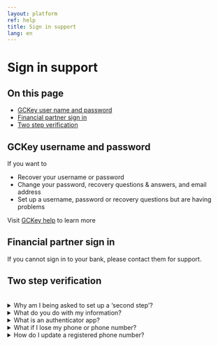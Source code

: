```yaml
---
layout: platform
ref: help
title: Sign in support
lang: en
---
```


# Sign in support

## On this page

<nav title="On this page" aria-label="On this page">
    <ul>
        <li><a href="#gckey-username-and-password">GCKey user name and password</a></li>
        <li><a href="#financial-partner-sign-in">Financial partner sign in</a></li>
        <li><a href="#two-step-verification">Two step verification</a></li>
    </ul>
</nav>

## GCKey username and password

If you want to

- Recover your username or password
- Change your password, recovery questions & answers, and email address
- Set up a username, password or recovery questions but are having problems

Visit [GCKey help](https://www.canada.ca/en/government/sign-in-online-account/gckey.html) to learn more

## Financial partner sign in

If you cannot sign in to your bank, please contact them for support. 

## Two step verification
<br/>
<details>

<summary>Why am I being asked to set up a ‘second step’?</summary>

<p>Two step verification is an extra layer of security that requires a code in addition to your password to access your account. This code can be sent to your phone or generated by the authenticator app.</p> 

<p>Think of it like a locked door that can only be opened with both a key and a secret code. Someone pretending to be you on the internet should never be able to get both the key and the code.</p>

</details>

<details>
<summary>What do you do with my information?</summary>

<p>Your phone number will be used to:</p>
<ul>
    <li>Send you codes to help verify it’s you signing in each time</li>
    <li>Notify you of any changes made to your sign in settings.</li>
</ul>

<p>Your phone number will be stored securely.</p>

<p>For more information, see the full <a href="../privacy/index.html" target="_blank" rel="noopener noreferrer">privacy notice statement</a>.</p>

</details>

<details>
<summary>What is an authenticator app?</summary>

<p>An authenticator app is a tool that helps keep your online account safe. Every time you sign in, the app will give you a new code you will need to enter to prove it's you signing in. This is more secure than using your mobile phone number to receive a one-time code.</p>

<p>You can download or use a third-party app of your choice. You only need to download it to one device.</p>

</details>

<details>
<summary>What if I lose my phone or phone number?</summary>

<p>If you set up a phone number as your two-step verification and have added a second, backup phone number, you can:</p>

<ul>
    <li>Select the ‘Try another method’ link on the screen you would have received your code</li>
    <li> Select your backup phone number to send another code</li>
    <li> Enter the code sent to your other phone</li>
    <li> Sign in</li>
</ul>
<p>If you set up a phone number as your two step verification and did not add a second, backup phone number and you have lost access to your phone number, unfortunately there is no way to recover your account. You will have to create a new account.</p>

</details>

<details>
<summary>How do I update a registered phone number?</summary>

<p>If you need to make a change to a phone number you have registered you will have to <strong>add</strong> the new phone number and <strong>delete</strong> the one that is no longer needed:</p>

<ul>
<li>Sign in as you normally would with your username, password and two step verification step</li>
<li>When you arrive on the <strong>You have successfully signed in</strong> screen, select the button <strong>Sign in settings</strong></li> 
<li>When you arrive on the <strong>Sign in settings</strong> screen, select the <strong>Add</strong> a mobile phone number option and follow the steps to add your new or updated phone number</li>
</ul>

<p>To delete the old phone number:</p>

<ul>
<li>From the main <strong>Sign in settings</strong> screen, select the <strong>Edit</strong> option next to the phone number you want to remove</li>
<li>On the <strong>Edit</strong> screen, select the <strong>Delete</strong> option</li> 
<li>For security, you will need to enter the full phone number to confirm the deletion</li>
</ul>

</details>
